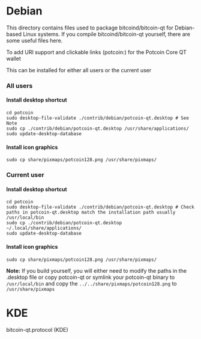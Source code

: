 
Debian
====================
This directory contains files used to package bitcoind/bitcoin-qt
for Debian-based Linux systems. If you compile bitcoind/bitcoin-qt yourself, there are some useful files here.

To add URI support and clickable links (potcoin:<Potcoin addres>) for the Potcoin Core QT wallet

This can be installed for either all users or the current user

### All users

#### Install desktop shortcut
    cd potcoin
    sudo desktop-file-validate ./contrib/debian/potcoin-qt.desktop # See Note
    sudo cp ./contrib/debian/potcoin-qt.desktop /usr/share/applications/
    sudo update-desktop-database

#### Install icon graphics
    sudo cp share/pixmaps/potcoin128.png /usr/share/pixmaps/

### Current user

#### Install desktop shortcut
    cd potcoin
    sudo desktop-file-validate ./contrib/debian/potcoin-qt.desktop # Check paths in potcoin-qt.desktop match the installation path usually /usr/local/bin
    sudo cp ./contrib/debian/potcoin-qt.desktop ~/.local/share/applications/
    sudo update-desktop-database

#### Install icon graphics
    sudo cp share/pixmaps/potcoin128.png /usr/share/pixmaps/


**Note:** If you build yourself, you will either need to modify the paths in
the .desktop file or copy potcoin-qt or symlink your potcoin-qt binary to `/usr/local/bin`
and copy the `../../share/pixmaps/potcoin128.png` to `/usr/share/pixmaps`


KDE
====================
bitcoin-qt.protocol (KDE)
